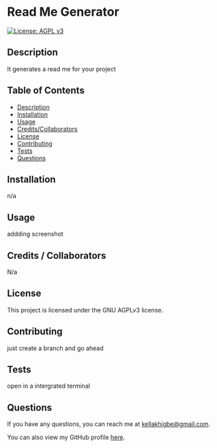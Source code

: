 # Read Me Generator
[![License: AGPL v3](https://img.shields.io/badge/License-AGPL_v3-blue.svg)](https://www.gnu.org/licenses/agpl-3.0)


## Description
It generates a read me for your project


## Table of Contents
- [Description](#description)
- [Installation](#installation)
- [Usage](#usage)
- [Credits/Collaborators](#credits)
- [License](#license)
- [Contributing](#contributing)
- [Tests](#tests)
- [Questions](#questions)


## Installation
n/a


## Usage
addding screenshot


## Credits / Collaborators
N/a


## License
This project is licensed under the GNU AGPLv3 license.


## Contributing
just create a branch and go ahead


## Tests
open in a intergrated terminal


## Questions
If you have any questions, you can reach me at kellakhigbe@gmail.com.

You can also view my GitHub profile [here](https://github.com/kelllzzz).
